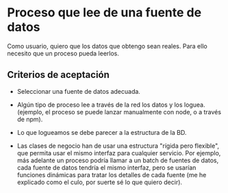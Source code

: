 # Proceso que lee de una fuente de datos

Como usuario, quiero que los datos que obtengo sean reales. Para ello necesito que un proceso pueda leerlos.

## Criterios de aceptación

* Seleccionar una fuente de datos adecuada.

* Algún tipo de proceso lee a través de la red los datos y los loguea. (ejemplo, el proceso se puede lanzar manualmente con node, o a través de npm).

* Lo que logueamos se debe parecer a la estructura de la BD.

* Las clases de negocio han de usar una estructura "rígida pero flexible", que permita usar el mismo interfaz para cualquier servicio. Por ejemplo, más adelante un proceso podría llamar a un batch de fuentes de datos, cada fuente de datos tendría el mismo interfaz, pero se usarían funciones dinámicas para tratar los detalles de cada fuente (me he explicado como el culo, por suerte sé lo que quiero decir).


